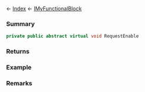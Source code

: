 ← [Index](Api-Index) ← [IMyFunctionalBlock](Sandbox.ModAPI.Ingame.IMyFunctionalBlock)

### Summary

```csharp
private public abstract virtual void RequestEnable
```

### Returns

### Example

### Remarks

